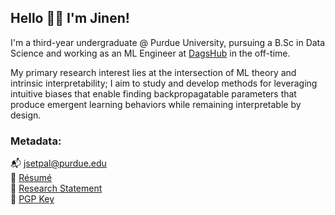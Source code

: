 ## Hello 👋🏼 I'm Jinen!

I'm a third-year undergraduate @ Purdue University, pursuing a B.Sc in Data Science and working as an ML Engineer at [DagsHub](https://dagshub.com/) in the off-time.

My primary research interest lies at the intersection of ML theory and intrinsic interpretability; I aim to study and develop methods for leveraging intuitive biases that enable finding backpropagatable parameters that produce emergent learning behaviors while remaining interpretable by design.

### Metadata:
📬 jsetpal@purdue.edu\
💾 [Résumé](https://jinensetpal.github.io/files/resume.pdf)\
📝 [Research Statement](https://jinensetpal.github.io/files/research-statement.pdf)\
🔑 [PGP Key](https://jinensetpal.github.io/files/0x68B934C7-pub.asc)
